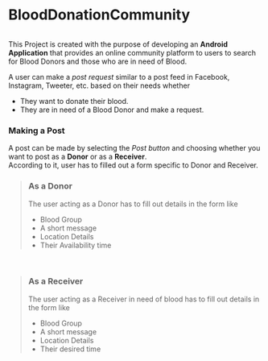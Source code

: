 # BloodDonationCommunity

![]()

This Project is created with the purpose of developing an **Android Application** that provides an online community platform to users to search for Blood Donors and those who are in need of Blood.

A user can make a *post request* similar to a post feed in Facebook, Instagram, Tweeter, etc. based on their needs whether
<br/>
- They want to donate their blood.
- They are in need of a Blood Donor and make a request.


### Making a Post

A post can be made by selecting the *Post button* and choosing whether you want to post as a **Donor** or as a **Receiver**.
<br/>
According to it, user has to filled out a form specific to Donor and Receiver.

> ### As a Donor
> The user acting as a Donor has to fill out details in the form like
> - Blood Group
> - A short message
> - Location Details
> - Their Availability time

<br/>

> ### As a Receiver
> The user acting as a Receiver in need of blood has to fill out details in the form like
> - Blood Group
> - A short message
> - Location Details
> - Their desired time
	
	
